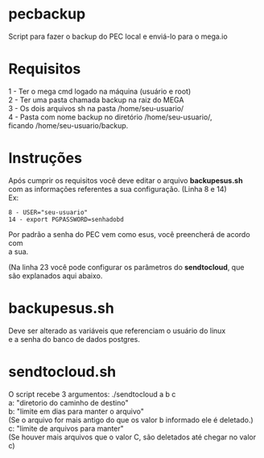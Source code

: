 # pecbackup
Script para fazer o backup do PEC local e enviá-lo para o mega.io
# Requisitos
1 - Ter o mega cmd logado na máquina (usuário e root)<br>
2 - Ter uma pasta chamada backup na raiz do MEGA<br>
3 - Os dois arquivos sh na pasta /home/seu-usuario/<br>
4 - Pasta com nome backup no diretório /home/seu-usuario/, <br>
ficando /home/seu-usuario/backup.<br>
# Instruções
Após cumprir os requisitos você deve editar o arquivo **backupesus.sh** <br>
com as informações referentes a sua configuração. (Linha 8 e 14) <br>
Ex: 
```
8 - USER="seu-usuario"
14 - export PGPASSWORD=senhadobd
```
Por padrão a senha do PEC vem como esus, você preencherá de acordo com <br>
a sua.

(Na linha 23 você pode configurar os parâmetros do **sendtocloud**, que <br>
são explanados aqui abaixo.

# backupesus.sh
Deve ser alterado as variáveis que referenciam o usuário do linux <br>
e a senha do banco de dados postgres. <br>

# sendtocloud.sh
O script recebe 3 argumentos: ./sendtocloud a b c <br>
a: "diretorio do caminho de destino" <br>
b: "limite em dias para manter o arquivo" <br>
(Se o arquivo for mais antigo do que os valor b informado ele é deletado.) <br>
c: "limite de arquivos para manter" <br>
(Se houver mais arquivos que o valor C, são deletados até chegar no valor c) <br>




